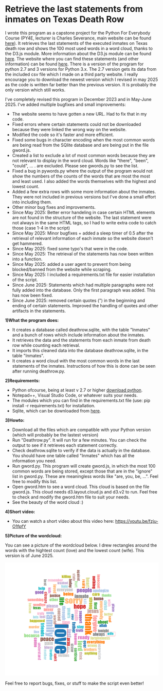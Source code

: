 # Retrieve the last statements from inmates on Texas Death Row

I wrote this program as a capstone project for the Python For Everybody Course (PY4E, lecturer is Charles Severance, main website can be found [here](https://py4e.com)). It retrieves the last statements of the executed inmates on Texas death row and shows the 100 most used words in a word cloud, thanks to the D3.js module. More information about the D3.js module can be found [here](https://github.com/d3/d3/zipball/master). The website where you can find these statements (and other information) can be found [here](https://www.tdcj.state.tx.us/death_row/dr_executed_offenders.html). There is a version of the program for python 2.7 and 3 versions for Python 3.x. The 2.7 version gets its data from the included csv file which I made on a third party website. I really encourage you to download the newest version which I revised in may 2025 as the code is written far better than the previous version. It is probably the only version which still works.

I've completely revised this program in December 2023 and in May-June 2025. I've added multiple bugfixes and small improvements:
* The website seems to have gotten a new URL. Had to fix that in my code.
* Fixed errors where certain statements could not be downloaded because they were linked the wrong way on the website.
* Modified the code so it's faster and more efficient.
* Fixed some bugs in character encoding when the most common words are being read from the SQlite database and are being put in the file gword.js.
* Created a list to exclude a lot of most common words because they are not relevant to display in the word cloud. Words like "there", "been", "could", ... . are excluded. Please see gwords.py to see the list.
* Fixed a bug in pywords.py where the output of the program would not show the numbers of the counts of the words that are most the most and least used. I also added the words themselves with the highest and lowest count.
* Added a few extra rows with some more information about the inmates. They were not included in previous versions but I've done a small effort into including them.
* Other minor bug fixes and improvements.
* Since May 2025: Better error handeling in case certain HTML elements are not found in the structure of the website. The last statement were not always in the same HTML tags, so I had to write extra code to catch those (case 1-4 in the script)
* Since May 2025: Minor bugfixes + added a sleep timer of 0.5 after the retrieval of relevant information of each inmate so the website doesn't get hammered.
* Since May 2025: fixed some typo's that were in the code.
* Since May 2025: The retrieval of the statements has now been written into a function.
* Since May 2025: added a user agent to prevent from being blocked/banned from the website while scraping.
* Since May 2025: I included a requirements.txt file for easier installation of the script.
* Since June 2025: Statements which had multiple paragraphs were not fully added into the database. Only the first paragraph was added. This has now been fixed.
* Since June 2025: removed certain quotes (") in the beginning and ending of certain statements. Improved the handling of quotes and other artifacts in the statements.

**1)What the program does:**
* It creates a database called deathrow.sqlite, with the table "Inmates" and a bunch of rows which include information about the inmates.
* It retrieves the data and the statements from each inmate from death row while counting each retrieval.
* It imports this cleaned data into the database deathrow.sqlite, in the table "Inmates".
* It creates a word cloud with the most common words in the last statements of the inmates. Instructions of how this is done can be seen after running deathrow.py.

**2)Requirements:**
* Python ofcourse, being at least v 2.7 or higher [download python](http://www.python.org).
* Notepad++, Visual Studio Code, or whatever suits your needs.
* The modules which you can find in the requirements.txt file (use: pip install -r requirements.txt) for installation.
* Sqlite, which can be downloaded from [here](https://sqlitebrowser.org/dl/).

**3)Howto:**
* Download all the files which are compatible with your Python version (which will probably be the lastest version)
* Run "Deathrow.py". It will run for a few minutes. You can check the output to see if it retrieves each statement correctly.
* Check deathrow.sqlite to verify if the data is actually in the database. You should have one table called "Inmates" which has all the information you need.
* Run gword.py. This program will create gword.js, in which the most 100 common words are being stored, except those that are in the "ignore" list in gword.py. These are meaningless words like "are, you, be, ...". Feel free to modify this list.
* Open gword.htm to see a word cloud. This cloud is based on the file gword.js. This cloud needs d3.layout.cloud.js and d3.v2 to run. Feel free to check and modify the gword.htm file to suit your needs.
* See the beauty of the word cloud :)

**4)Short video:**
* You can watch a short video about this video here: https://youtu.be/fzju-O1fpfY

**5)Picture of the wordcloud:**

You can see a picture of the wordcloud below. I drew rectangles around the words with the hightest count (love) and the lowest count (wife). This version is of June 2025. 

![Picture of the wordcloud](wordcloud.png)

Feel free to report bugs, fixes, or stuff to make the script even better!
